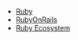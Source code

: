 - [Ruby](ruby/README.md)
- [RubyOnRails](ruby_on_rails/README.md)
- [Ruby Ecosystem](ecosystem/README.md)
